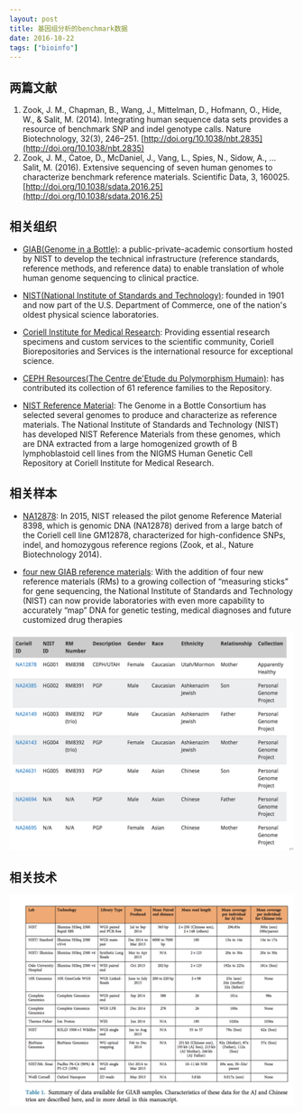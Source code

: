 ```yaml
---
layout: post
title: 基因组分析的benchmark数据
date: 2016-10-22
tags: ["bioinfo"]
---
```


## 两篇文献

1. Zook, J. M., Chapman, B., Wang, J., Mittelman, D., Hofmann, O., Hide, W., & Salit, M. (2014). Integrating human sequence data sets provides a resource of benchmark SNP and indel genotype calls. Nature Biotechnology, 32(3), 246–251. [http://doi.org/10.1038/nbt.2835](http://doi.org/10.1038/nbt.2835)
2. Zook, J. M., Catoe, D., McDaniel, J., Vang, L., Spies, N., Sidow, A., … Salit, M. (2016). Extensive sequencing of seven human genomes to characterize benchmark reference materials. Scientific Data, 3, 160025. [http://doi.org/10.1038/sdata.2016.25](http://doi.org/10.1038/sdata.2016.25)

## 相关组织

- [GIAB(Genome in a Bottle)](http://jimb.stanford.edu/giab/): a public-private-academic consortium hosted by NIST to develop the technical infrastructure (reference standards, reference methods, and reference data) to enable translation of whole human genome sequencing to clinical practice. 

- [NIST(National Institute of Standards and Technology)](https://www.nist.gov/): founded in 1901 and now part of the U.S. Department of Commerce, one of the nation's oldest physical science laboratories.

- [Coriell Institute for Medical Research](https://catalog.coriell.org/): Providing essential research specimens and custom services to the scientific community, Coriell Biorepositories and Services is the international resource for exceptional science.

- [CEPH Resources(The Centre de'Etude du Polymorphism Humain)](https://catalog.coriell.org/1/NIGMS/Collections/CEPH-Resources):  has contributed its collection of 61 reference families to the Repository.

- [NIST Reference Material](https://catalog.coriell.org/1/NIGMS/Collections/NIST-Reference-Materials): The Genome in a Bottle Consortium has selected several genomes to produce and characterize as reference materials. The National Institute of Standards and Technology (NIST) has developed NIST Reference Materials from these genomes, which are DNA extracted from a large homogenized growth of B lymphoblastoid cell lines from the NIGMS Human Genetic Cell Repository at Coriell Institute for Medical Research.

## 相关样本

- [NA12878](https://catalog.coriell.org/0/Sections/Search/Sample_Detail.aspx?Ref=NA12878&Product=DNA): In 2015, NIST released the pilot genome Reference Material 8398, which is genomic DNA (NA12878) derived from a large batch of the Coriell cell line GM12878, characterized for high-confidence SNPs, indel, and homozygous reference regions (Zook, et al., Nature Biotechnology 2014).

- [four new GIAB reference materials](https://www.nist.gov/news-events/news/2016/09/nist-releases-new-family-standardized-genomes): With the addition of four new reference materials (RMs) to a growing collection of “measuring sticks” for gene sequencing, the National Institute of Standards and Technology (NIST) can now provide laboratories with even more capability to accurately “map” DNA for genetic testing, medical diagnoses and future customized drug therapies

![](/images/benchmark-reference-material.png)

## 相关技术

![](/images/benchmark-12-technologies.png)


